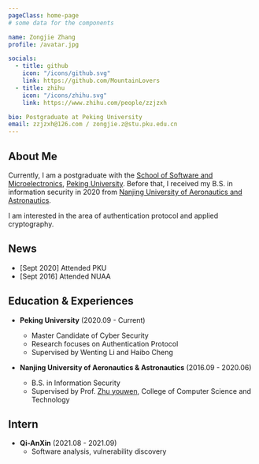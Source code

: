 ```yaml
---
pageClass: home-page
# some data for the components

name: Zongjie Zhang
profile: /avatar.jpg

socials:
  - title: github
    icon: "/icons/github.svg"
    link: https://github.com/MountainLovers
  - title: zhihu
    icon: "/icons/zhihu.svg"
    link: https://www.zhihu.com/people/zzjzxh

bio: Postgraduate at Peking University
email: zzjzxh@126.com / zongjie.z@stu.pku.edu.cn
---
```


<ProfileSection :frontmatter="$page.frontmatter" />

## About Me

Currently, I am a postgraduate with the [School of Software and Microelectronics](http://www.ss.pku.edu.cn/), [Peking University](https://www.pku.edu.cn/). Before that, I received my B.S. in information security in 2020 from [Nanjing University of Aeronautics and Astronautics](https://www.nuaa.edu.cn/).

I am interested in the area of authentication protocol and applied cryptography.


## News

- [Sept 2020] Attended PKU
- [Sept 2016] Attended NUAA


## Education & Experiences

- **Peking University** (2020.09 - Current)
  - Master Candidate of Cyber Security
  - Research focuses on Authentication Protocol
  - Supervised by Wenting Li and Haibo Cheng

- **Nanjing University of Aeronautics & Astronautics** (2016.09 - 2020.06) 
  - B.S. in Information Security
  - Supervised by Prof. [Zhu youwen](http://zhuyw.cn/), College of Computer Science and Technology

## Intern

- **Qi-AnXin** (2021.08 - 2021.09)
  - Software analysis, vulnerability discovery


<!-- Custom style for this page -->

<style lang="stylus">

.theme-container.home-page .page
  font-size 14px
  font-family "lucida grande", "lucida sans unicode", lucida, "Helvetica Neue", Helvetica, Arial, sans-serif;
  p
    margin 0 0 0.5rem
  p, ul, ol
    line-height normal
  a
    font-weight normal
  .theme-default-content:not(.custom) > h2
    margin-bottom 0.5rem
  .theme-default-content:not(.custom) > h2:first-child + p
    margin-top 0.5rem
  .theme-default-content:not(.custom) > h3
    padding-top 4rem

  /* Override */
  .md-card
    margin-top 0.5em
    .card-image
      padding 0.2rem
      img
        max-width 120px
        max-height 120px
    .card-content p
      -webkit-margin-after 0.2em

@media (max-width: 419px)
  .theme-container.home-page .page
    p, ul, ol
      line-height 1.5

    .md-card
      .card-image
        img 
          width 100%
          max-width 400px

</style>

